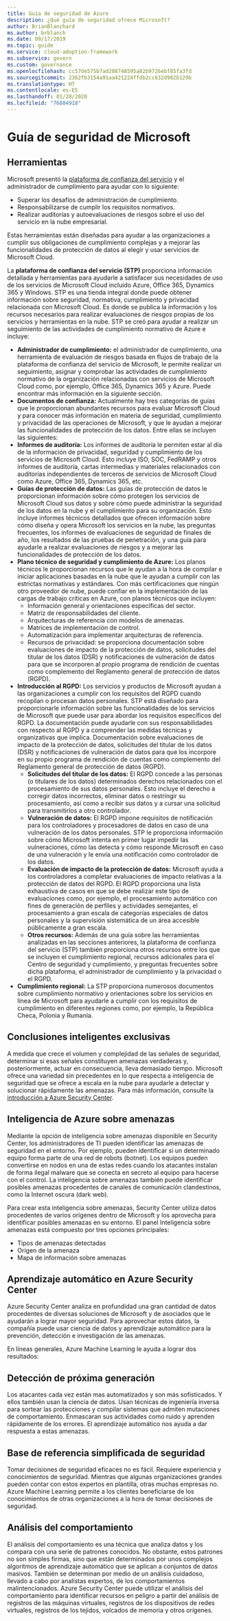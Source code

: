 ```yaml
---
title: Guía de seguridad de Azure
description: ¿Qué guía de seguridad ofrece Microsoft?
author: BrianBlanchard
ms.author: brblanch
ms.date: 09/17/2019
ms.topic: guide
ms.service: cloud-adoption-framework
ms.subservice: govern
ms.custom: governance
ms.openlocfilehash: cc57de575b7ad208748595a82b9726ebf85fa3fd
ms.sourcegitcommit: 2362fb3154a91aa421224ffdb2cc632d982b129b
ms.translationtype: HT
ms.contentlocale: es-ES
ms.lasthandoff: 01/28/2020
ms.locfileid: "76804918"
---
```

<!-- markdownlint-disable MD026 -->

# <a name="microsoft-security-guidance"></a>Guía de seguridad de Microsoft

## <a name="tools"></a>Herramientas

Microsoft presentó la [plataforma de confianza del servicio](https://servicetrust.microsoft.com) y el administrador de cumplimiento para ayudar con lo siguiente:

- Superar los desafíos de administración de cumplimiento.
- Responsabilizarse de cumplir los requisitos normativos.
- Realizar auditorías y autoevaluaciones de riesgos sobre el uso del servicio en la nube empresarial.

Estas herramientas están diseñadas para ayudar a las organizaciones a cumplir sus obligaciones de cumplimiento complejas y a mejorar las funcionalidades de protección de datos al elegir y usar servicios de Microsoft Cloud.

La **plataforma de confianza del servicio (STP)** proporciona información detallada y herramientas para ayudarle a satisfacer sus necesidades de uso de los servicios de Microsoft Cloud incluido Azure, Office 365, Dynamics 365 y Windows. STP es una tienda integral donde puede obtener información sobre seguridad, normativa, cumplimiento y privacidad relacionada con Microsoft Cloud. Es donde se publica la información y los recursos necesarios para realizar evaluaciones de riesgos propias de los servicios y herramientas en la nube. STP se creó para ayudar a realizar un seguimiento de las actividades de cumplimiento normativo de Azure e incluye:

- **Administrador de cumplimiento:** el administrador de cumplimiento, una herramienta de evaluación de riesgos basada en flujos de trabajo de la plataforma de confianza del servicio de Microsoft, le permite realizar un seguimiento, asignar y comprobar las actividades de cumplimiento normativo de la organización relacionadas con servicios de Microsoft Cloud como, por ejemplo, Office 365, Dynamics 365 y Azure. Puede encontrar más información en la siguiente sección.
- **Documentos de confianza:** Actualmente hay tres categorías de guías que le proporcionan abundantes recursos para evaluar Microsoft Cloud y para conocer más información en materia de seguridad, cumplimiento y privacidad de las operaciones de Microsoft, y que le ayudan a mejorar las funcionalidades de protección de los datos. Entre ellas se incluyen las siguientes:
- **Informes de auditoría:** Los informes de auditoría le permiten estar al día de la información de privacidad, seguridad y cumplimiento de los servicios de Microsoft Cloud. Esto incluye ISO, SOC, FedRAMP y otros informes de auditoría, cartas intermedias y materiales relacionados con auditorías independientes de terceros de servicios de Microsoft Cloud como Azure, Office 365, Dynamics 365, etc.
- **Guías de protección de datos:** Las guías de protección de datos le proporcionan información sobre cómo protegen los servicios de Microsoft Cloud sus datos y sobre cómo puede administrar la seguridad de los datos en la nube y el cumplimiento para su organización. Esto incluye informes técnicos detallados que ofrecen información sobre cómo diseña y opera Microsoft los servicios en la nube, las preguntas frecuentes, los informes de evaluaciones de seguridad de finales de año, los resultados de las pruebas de penetración, y una guía para ayudarle a realizar evaluaciones de riesgos y a mejorar las funcionalidades de protección de los datos.
- **Plano técnico de seguridad y cumplimiento de Azure:** Los planos técnicos le proporcionan recursos que le ayudan a la hora de compilar e iniciar aplicaciones basadas en la nube que le ayudan a cumplir con las estrictas normativas y estándares. Con más certificaciones que ningún otro proveedor de nube, puede confiar en la implementación de las cargas de trabajo críticas en Azure, con planos técnicos que incluyen:
  - Información general y orientaciones específicas del sector.
  - Matriz de responsabilidades del cliente.
  - Arquitecturas de referencia con modelos de amenazas.
  - Matrices de implementación de control.
  - Automatización para implementar arquitecturas de referencia.
  - Recursos de privacidad: se proporciona documentación sobre evaluaciones de impacto de la protección de datos, solicitudes del titular de los datos (DSR) y notificaciones de vulneración de datos para que se incorporen al propio programa de rendición de cuentas como complemento del Reglamento general de protección de datos (RGPD).
- **Introducción al RGPD:** Los servicios y productos de Microsoft ayudan a las organizaciones a cumplir con los requisitos del RGPD cuando recopilan o procesan datos personales. STP está diseñado para proporcionarle información sobre las funcionalidades de los servicios de Microsoft que puede usar para abordar los requisitos específicos del RGPD. La documentación puede ayudarle con sus responsabilidades con respecto al RGPD y a comprender las medidas técnicas y organizativas que implica. Documentación sobre evaluaciones de impacto de la protección de datos, solicitudes del titular de los datos (DSR) y notificaciones de vulneración de datos para que los incorpore en su propio programa de rendición de cuentas como complemento del Reglamento general de protección de datos (RGPD).
  - **Solicitudes del titular de los datos:** El RGPD concede a las personas (o titulares de los datos) determinados derechos relacionados con el procesamiento de sus datos personales. Esto incluye el derecho a corregir datos incorrectos, eliminar datos o restringir su procesamiento, así como a recibir sus datos y a cursar una solicitud para transmitirlos a otro controlador.
  - **Vulneración de datos:** El RGPD impone requisitos de notificación para los controladores y procesadores de datos en caso de una vulneración de los datos personales. STP le proporciona información sobre cómo Microsoft intenta en primer lugar impedir las vulneraciones, cómo las detecta y cómo responde Microsoft en caso de una vulneración y le envía una notificación como controlador de los datos.
  - **Evaluación de impacto de la protección de datos:** Microsoft ayuda a los controladores a completar evaluaciones de impacto relativas a la protección de datos del RGPD. El RGPD proporciona una lista exhaustiva de casos en que se debe realizar este tipo de evaluaciones como, por ejemplo, el procesamiento automático con fines de generación de perfiles y actividades semejantes, el procesamiento a gran escala de categorías especiales de datos personales y la supervisión sistemática de un área accesible públicamente a gran escala.
  - **Otros recursos:** Además de una guía sobre las herramientas analizadas en las secciones anteriores, la plataforma de confianza del servicio (STP) también proporciona otros recursos entre los que se incluyen el cumplimiento regional, recursos adicionales para el Centro de seguridad y cumplimiento, y preguntas frecuentes sobre dicha plataforma, el administrador de cumplimiento y la privacidad o el RGPD.
- **Cumplimiento regional:** La STP proporciona numerosos documentos sobre cumplimiento normativo y orientaciones sobre los servicios en línea de Microsoft para ayudarle a cumplir con los requisitos de cumplimiento en diferentes regiones como, por ejemplo, la República Checa, Polonia y Rumanía.

## <a name="unique-intelligent-insights"></a>Conclusiones inteligentes exclusivas

A medida que crece el volumen y complejidad de las señales de seguridad, determinar si esas señales constituyen amenazas verdaderas y, posteriormente, actuar en consecuencia, lleva demasiado tiempo. Microsoft ofrece una variedad sin precedentes en lo que respecta a inteligencia de seguridad que se ofrece a escala en la nube para ayudarle a detectar y solucionar rápidamente las amenazas. Para más información, consulte la [introducción a Azure Security Center](https://docs.microsoft.com/azure/security-center/security-center-intro).

## <a name="azure-threat-intelligence"></a>Inteligencia de Azure sobre amenazas

Mediante la opción de inteligencia sobre amenazas disponible en Security Center, los administradores de TI pueden identificar las amenazas de seguridad en el entorno. Por ejemplo, pueden identificar si un determinado equipo forma parte de una red de robots (botnet). Los equipos pueden convertirse en nodos en una de estas redes cuando los atacantes instalan de forma ilegal malware que se conecta en secreto al equipo para hacerse con el control. La inteligencia sobre amenazas también puede identificar posibles amenazas procedentes de canales de comunicación clandestinos, como la Internet oscura (dark web).

Para crear esta inteligencia sobre amenazas, Security Center utiliza datos procedentes de varios orígenes dentro de Microsoft y los aprovecha para identificar posibles amenazas en su entorno. El panel Inteligencia sobre amenazas está compuesto por tres opciones principales:

- Tipos de amenazas detectadas
- Origen de la amenaza
- Mapa de información sobre amenazas

## <a name="machine-learning-in-azure-security-center"></a>Aprendizaje automático en Azure Security Center

Azure Security Center analiza en profundidad una gran cantidad de datos procedentes de diversas soluciones de Microsoft y de asociados que le ayudarán a lograr mayor seguridad. Para aprovechar estos datos, la compañía puede usar ciencia de datos y aprendizaje automático para la prevención, detección e investigación de las amenazas.

En líneas generales, Azure Machine Learning le ayuda a lograr dos resultados:

## <a name="next-generation-detection"></a>Detección de próxima generación

Los atacantes cada vez están mas automatizados y son más sofisticados. Y ellos también usan la ciencia de datos. Usan técnicas de ingeniería inversa para sortear las protecciones y compilar sistemas que admiten mutaciones de comportamiento. Enmascaran sus actividades como ruido y aprenden rápidamente de los errores. El aprendizaje automático nos ayuda a dar respuesta a estas amenazas.

## <a name="simplified-security-baseline"></a>Base de referencia simplificada de seguridad

Tomar decisiones de seguridad eficaces no es fácil. Requiere experiencia y conocimientos de seguridad. Mientras que algunas organizaciones grandes pueden contar con estos expertos en plantilla, otras muchas empresas no. Azure Machine Learning permite a los clientes beneficiarse de los conocimientos de otras organizaciones a la hora de tomar decisiones de seguridad.

## <a name="behavioral-analytics"></a>Análisis del comportamiento

El análisis del comportamiento es una técnica que analiza datos y los compara con una serie de patrones conocidos. No obstante, estos patrones no son simples firmas, sino que están determinados por unos complejos algoritmos de aprendizaje automático que se aplican a conjuntos de datos masivos. También se determinan por medio de un análisis cuidadoso, llevado a cabo por analistas expertos, de los comportamientos malintencionados. Azure Security Center puede utilizar el análisis del comportamiento para identificar recursos en peligro a partir del análisis de registros de las máquinas virtuales, registros de los dispositivos de redes virtuales, registros de los tejidos, volcados de memoria y otros orígenes.
